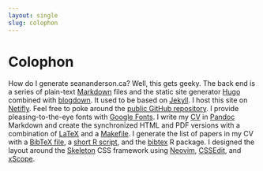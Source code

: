 ```yaml
---
layout: single
slug: colophon
---
```


# Colophon

How do I generate seananderson.ca? Well, this gets geeky. The back end is
a series of plain-text [Markdown] files and the static site generator [Hugo]
combined with [blogdown]. It used to be based on [Jekyll]. I host this site on
[Netifly](https://www.netlify.com/). Feel free to poke around the [public
GitHub repository][github repo]. I provide pleasing-to-the-eye fonts with
[Google Fonts]. I write my [CV](/cv/) in [Pandoc] Markdown and create the
synchronized HTML and PDF versions with a combination of [LaTeX] and
a [Makefile]. I generate the list of papers in my CV with a [BibTeX file],
a [short R script], and the [bibtex][bibtex-package] R package. I designed the
layout around the [Skeleton] CSS framework using [Neovim], [CSSEdit], and
[xScope].

<!--I frequently add [web bookmarks][my pinboard] to [pinboard.in].-->

[Hugo]: https://gohugo.io/
[Jekyll]: https://jekyllrb.com/
[seoul256]: https://github.com/junegunn/seoul256.vim
[blogdown]: https://github.com/rstudio/blogdown
[knitr]: http://yihui.name/knitr/
[BibTeX file]: https://github.com/seananderson/seananderson.ca/blob/master/cv/refs.bib
[short R script]: https://github.com/seananderson/seananderson.ca/blob/master/cv/refs.R
[bibtex-package]: http://cran.r-project.org/web/packages/bibtex/index.html
[CSSEdit]: http://macrabbit.com/
[xScope]: http://iconfactory.com/software/xscope
[iusethis account]: http://osx.iusethis.com/user/sean_
[github]: http://github.com/
[Google Fonts]: https://fonts.google.com/
[Neovim]: https://neovim.io/
[Sublime Text]: http://www.sublimetext.com/
[Markdown]: http://daringfireball.net/projects/markdown/
[Maruku]: http://maruku.rubyforge.org/maruku.html
[Skeleton]: http://www.getskeleton.com/
[pinboard.in]: http://pinboard.in/
[my pinboard]: http://pinboard.in/u:seananderson
[Flickr]: http://flickr.com/
[my flickr]: http://flickr.com/photos/seananderson
[Pandoc]: http://johnmacfarlane.net/pandoc/
[LaTeX]: https://github.com/seananderson/seananderson.ca/blob/master/AndersonCV.tex
[Makefile]: https://github.com/seananderson/seananderson.ca/blob/master/cv/makefile
[github repo]: https://github.com/seananderson/seananderson.ca

[Linode]: http://www.linode.com/?r=b679b2fb740948a30f90e35cd99f8f38b9ced103
[Text Triumvirate]: http://www.drbunsen.org/the-text-triumvirate/
[zsh]: http://www.zsh.org/
[vim]: http://www.vim.org/
[tmux]: http://tmux.sourceforge.net/
[iterm2]: http://www.iterm2.com/
[Solarized]: http://ethanschoonover.com/solarized
